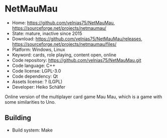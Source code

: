 # NetMauMau

- Home: https://github.com/velnias75/NetMauMau, https://sourceforge.net/projects/netmaumau/
- State: mature, inactive since 2015
- Download: https://github.com/velnias75/NetMauMau/releases, https://sourceforge.net/projects/netmaumau/files/
- Platform: Windows, Linux
- Keyword: cards, role playing, content open, online
- Code repository: https://github.com/velnias75/NetMauMau.git
- Code language: C++
- Code license: LGPL-3.0
- Code dependency: Qt
- Assets license: ? (LGPL)
- Developer: Heiko Schäfer

Online version of the multiplayer card game Mau Mau, which is a game with some similarities to Uno.

## Building

- Build system: Make
